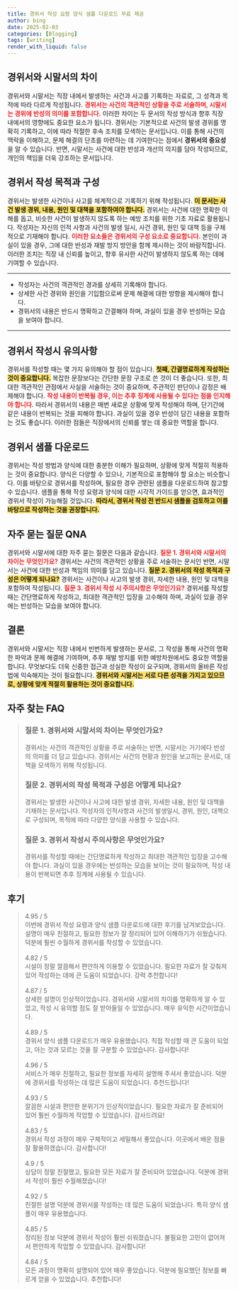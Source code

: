 ```yaml
---
title: 경위서 작성 요령 양식 샘플 다운로드 무료 제공
author: bing
date: 2025-02-03
categories: [Blogging]
tags: [writing]
render_with_liquid: false
---
```



<h2 id='경위서와 시말서의 차이'>경위서와 시말서의 차이</h2>

<p>경위서와 시말서는 직장 내에서 발생하는 사건과 사고를 기록하는 자료로, 그 성격과 목적에 따라 다르게 작성됩니다. <b><span style="color: #ee2323;">경위서는 사건의 객관적인 상황을 주로 서술하며, 시말서는 경위에 반성의 의미를 포함합니다.</span></b> 이러한 차이는 두 문서의 작성 방식과 향후 직장 내에서의 영향에도 중요한 요소가 됩니다. 경위서는 기본적으로 사건의 발생 경위를 명확히 기록하고, 이에 따라 적절한 후속 조치를 모색하는 문서입니다. 이를 통해 사건의 맥락을 이해하고, 문제 해결의 단초를 마련하는 데 기여한다는 점에서 <b>경위서의 중요성</b>을 알 수 있습니다. 반면, 시말서는 사건에 대한 반성과 개선의 의지를 담아 작성되므로, 개인의 책임을 더욱 강조하는 문서입니다.</p>

<h2 id='경위서 작성 목적과 구성'>경위서 작성 목적과 구성</h2>

<p>경위서는 발생한 사건이나 사고를 체계적으로 기록하기 위해 작성됩니다. <b><span style="background-color: #ffe066;">이 문서는 사건 발생 경위, 내용, 원인 및 대책을 포함하여야 합니다.</span></b> 경위서는 사건에 대한 명확한 이해를 돕고, 비슷한 사건이 발생하지 않도록 하는 예방 조치를 위한 기초 자료로 활용됩니다. 작성자는 자신의 인적 사항과 사건의 발생 일시, 사건 경위, 원인 및 대책 등을 구체적으로 기재해야 합니다. <b><span style="color: #ee2323;">이러한 요소들은 경위서의 구성 요소로 중요합니다.</span></b> 본인이 과실이 있을 경우, 그에 대한 반성과 재발 방지 방안을 함께 제시하는 것이 바람직합니다. 이러한 조치는 직장 내 신뢰를 높이고, 향후 유사한 사건이 발생하지 않도록 하는 데에 기여할 수 있습니다.</p>

<hr />

<ul>
    <li>작성자는 사건의 객관적인 경과를 상세히 기록해야 합니다.</li>
    <li>상세한 사건 경위와 원인을 기입함으로써 문제 해결에 대한 방향을 제시해야 합니다.</li>
    <li>경위서의 내용은 반드시 명확하고 간결해야 하며, 과실이 있을 경우 반성하는 모습을 보여야 합니다.</li>
</ul>

<hr />

<h2 id='경위서 작성시 유의사항'>경위서 작성시 유의사항</h2>

<p>경위서를 작성할 때는 몇 가지 유의해야 할 점이 있습니다. <b><span style="background-color: #ffe066;">첫째, 간결명료하게 작성하는 것이 중요합니다.</span></b> 복잡한 문장보다는 간단한 문장 구조로 쓴 것이 더 좋습니다. 또한, 최대한 객관적인 관점에서 사실을 서술하는 것이 중요하며, 주관적인 판단이나 감정은 배제해야 합니다. <b><span style="color: #ee2323;">작성 내용이 반복될 경우, 이는 추후 징계에 사용될 수 있다는 점을 인지해야 합니다.</span></b> 따라서 경위서의 내용은 매번 새로운 상황에 맞게 작성해야 하며, 단기간에 같은 내용이 반복되는 것을 피해야 합니다. 과실이 있을 경우 반성이 담긴 내용을 포함하는 것도 좋습니다. 이러한 점들은 직장에서의 신뢰를 쌓는 데 중요한 역할을 합니다.</p>

<h2 id='경위서 샘플 다운로드'>경위서 샘플 다운로드</h2>

<p>경위서는 작성 방법과 양식에 대한 충분한 이해가 필요하며, 상황에 맞게 적절히 적용하는 것이 중요합니다. 양식은 다양할 수 있으나, 기본적으로 포함해야 할 요소는 비슷합니다. 이를 바탕으로 경위서를 작성하며, 필요한 경우 관련된 샘플을 다운로드하여 참고할 수 있습니다. 샘플을 통해 작성 요령과 양식에 대한 시각적 가이드를 얻으면, 효과적인 경위서 작성이 가능해질 것입니다. <b><span style="background-color: #ffe066;">따라서, 경위서 작성 전 반드시 샘플을 검토하고 이를 바탕으로 작성하는 것을 권장합니다.</span></b></p>

<h2 id='자주 묻는 질문 QNA'>자주 묻는 질문 QNA</h2>

<p>경위서와 시말서에 대한 자주 묻는 질문은 다음과 같습니다. <b><span style="color: #ee2323;">질문 1. 경위서와 시말서의 차이는 무엇인가요?</span></b> 경위서는 사건의 객관적인 상황을 주로 서술하는 문서인 반면, 시말서는 사건에 대한 반성과 책임의 의미를 담고 있습니다. <b><span style="background-color: #ffe066;">질문 2. 경위서의 작성 목적과 구성은 어떻게 되나요?</span></b> 경위서는 사건이나 사고의 발생 경위, 자세한 내용, 원인 및 대책을 포함하여 작성됩니다. <b><span style="color: #ee2323;">질문 3. 경위서 작성 시 주의사항은 무엇인가요?</span></b> 경위서를 작성할 때는 간단명료하게 작성하고, 최대한 객관적인 입장을 고수해야 하며, 과실이 있을 경우에는 반성하는 모습을 보여야 합니다.</p>

<h2 id='결론'>결론</h2>

<p>경위서와 시말서는 직장 내에서 빈번하게 발생하는 문서로, 그 작성을 통해 사건의 명확한 파악과 문제 해결에 기여하며, 추후 재발 방지를 위한 예방차원에서도 중요한 역할을 합니다. 무엇보다도 더욱 신중한 접근과 성실한 작성이 요구되며, 경위서의 올바른 작성법에 익숙해지는 것이 필요합니다. <b><span style="background-color: #ffe066;">경위서와 시말서는 서로 다른 성격을 가지고 있으므로, 상황에 맞게 적절히 활용하는 것이 중요합니다.</span></b></p>


<h2 id='자주_찾는_FAQ'>자주 찾는 FAQ</h2>
<div itemscope="" itemtype="https://schema.org/FAQPage"> 
<blockquote> 
<div itemscope="" itemprop="mainEntity" itemtype="https://schema.org/Question"> 
<h3 itemprop="name">질문 1. 경위서와 시말서의 차이는 무엇인가요?</h3> 
<div itemscope="" itemprop="acceptedAnswer" itemtype="https://schema.org/Answer"> 
<span itemprop="text"> 
<p>경위서는 사건의 객관적인 상황을 주로 서술하는 반면, 시말서는 거기에다 반성의 의미를 더 담고 있습니다. 경위서는 사건의 현황과 원인을 보고하는 문서로, 대책을 모색하기 위해 작성됩니다.</p> 
</span> 
</div> 
</div> 

<div itemscope="" itemprop="mainEntity" itemtype="https://schema.org/Question"> 
<h3 itemprop="name">질문 2. 경위서의 작성 목적과 구성은 어떻게 되나요?</h3> 
<div itemscope="" itemprop="acceptedAnswer" itemtype="https://schema.org/Answer"> 
<span itemprop="text"> 
<p>경위서는 발생한 사건이나 사고에 대한 발생 경위, 자세한 내용, 원인 및 대책을 기재하는 문서입니다. 작성자의 인적사항과 사건의 발생일시, 경위, 원인, 대책으로 구성되며, 목적에 따라 다양한 양식을 사용할 수 있습니다.</p> 
</span> 
</div> 
</div> 

<div itemscope="" itemprop="mainEntity" itemtype="https://schema.org/Question"> 
<h3 itemprop="name">질문 3. 경위서 작성시 주의사항은 무엇인가요?</h3> 
<div itemscope="" itemprop="acceptedAnswer" itemtype="https://schema.org/Answer"> 
<span itemprop="text"> 
<p>경위서를 작성할 때에는 간단명료하게 작성하고 최대한 객관적인 입장을 고수해야 합니다. 과실이 있을 경우에는 반성하는 모습을 보이는 것이 필요하며, 작성 내용이 반복되면 추후 징계에 사용될 수 있습니다.</p> 
</span> 
</div> 
</div> 
</blockquote> 
</div>
<h2 id='후기'>후기</h2>
<div itemscope itemtype="https://schema.org/Product">
  <blockquote>
  <div itemprop="review" itemscope itemtype="https://schema.org/Review">
      <div itemprop="reviewRating" itemscope itemtype="https://schema.org/Rating"> <span itemprop="ratingValue">4.95</span> / <span itemprop="bestRating">5</span> </div>
      <span itemprop="reviewBody">이번에 경위서 작성 요령과 양식 샘플 다운로드에 대한 후기를 남겨보았습니다. 설명이 매우 친절하고, 필요한 정보가 잘 정리되어 있어 이해하기가 쉬웠습니다. 덕분에 훨씬 수월하게 경위서를 작성할 수 있었습니다.</span>
  </div>
  <br>
  <div itemprop="review" itemscope itemtype="https://schema.org/Review">
      <div itemprop="reviewRating" itemscope itemtype="https://schema.org/Rating"> <span itemprop="ratingValue">4.82</span> / <span itemprop="bestRating">5</span> </div>
      <span itemprop="reviewBody">시설이 정말 깔끔해서 편안하게 이용할 수 있었습니다. 필요한 자료가 잘 갖춰져 있어 작성하는 데에 큰 도움이 되었습니다. 강력 추천합니다!</span>
  </div>
  <br>
  <div itemprop="review" itemscope itemtype="https://schema.org/Review">
      <div itemprop="reviewRating" itemscope itemtype="https://schema.org/Rating"> <span itemprop="ratingValue">4.87</span> / <span itemprop="bestRating">5</span> </div>
      <span itemprop="reviewBody">상세한 설명이 인상적이었습니다. 경위서와 시말서의 차이를 명확하게 알 수 있었고, 작성 시 유의할 점도 잘 받아들일 수 있었습니다. 매우 유익한 시간이었습니다.</span>
  </div>
  <br>
  <div itemprop="review" itemscope itemtype="https://schema.org/Review">
      <div itemprop="reviewRating" itemscope itemtype="https://schema.org/Rating"> <span itemprop="ratingValue">4.89</span> / <span itemprop="bestRating">5</span> </div>
      <span itemprop="reviewBody">경위서 양식 샘플 다운로드가 매우 유용했습니다. 직접 작성할 때 큰 도움이 되었고, 아는 것과 모르는 것을 잘 구분할 수 있었습니다. 감사합니다!</span>
  </div>
  <br>
  <div itemprop="review" itemscope itemtype="https://schema.org/Review">
      <div itemprop="reviewRating" itemscope itemtype="https://schema.org/Rating"> <span itemprop="ratingValue">4.96</span> / <span itemprop="bestRating">5</span> </div>
      <span itemprop="reviewBody">서비스가 매우 친절하고, 필요한 정보를 자세히 설명해 주셔서 좋았습니다. 덕분에 경위서를 작성하는 데 많은 도움이 되었습니다. 추천드립니다!</span>
  </div>
  <br>
  <div itemprop="review" itemscope itemtype="https://schema.org/Review">
      <div itemprop="reviewRating" itemscope itemtype="https://schema.org/Rating"> <span itemprop="ratingValue">4.93</span> / <span itemprop="bestRating">5</span> </div>
      <span itemprop="reviewBody">깔끔한 시설과 편안한 분위기가 인상적이었습니다. 필요한 자료가 잘 준비되어 있어 훨씬 수월하게 작업할 수 있었습니다. 감사드려요!</span>
  </div>
  <br>
  <div itemprop="review" itemscope itemtype="https://schema.org/Review">
      <div itemprop="reviewRating" itemscope itemtype="https://schema.org/Rating"> <span itemprop="ratingValue">4.83</span> / <span itemprop="bestRating">5</span> </div>
      <span itemprop="reviewBody">경위서 작성 과정이 매우 구체적이고 세밀해서 좋았습니다. 이곳에서 배운 점을 잘 활용하겠습니다. 감사합니다!</span>
  </div>
  <br>
  <div itemprop="review" itemscope itemtype="https://schema.org/Review">
      <div itemprop="reviewRating" itemscope itemtype="https://schema.org/Rating"> <span itemprop="ratingValue">4.9</span> / <span itemprop="bestRating">5</span> </div>
      <span itemprop="reviewBody">상담이 정말 친절했고, 필요한 모든 자료가 잘 준비되어 있었습니다. 덕분에 경위서 작성이 훨씬 수월해졌습니다!</span>
  </div>
  <br>
  <div itemprop="review" itemscope itemtype="https://schema.org/Review">
      <div itemprop="reviewRating" itemscope itemtype="https://schema.org/Rating"> <span itemprop="ratingValue">4.92</span> / <span itemprop="bestRating">5</span> </div>
      <span itemprop="reviewBody">친절한 설명 덕분에 경위서를 작성하는 데 많은 도움이 되었습니다. 특히 양식 샘플이 매우 유용했습니다.</span>
  </div>
  <br>
  <div itemprop="review" itemscope itemtype="https://schema.org/Review">
      <div itemprop="reviewRating" itemscope itemtype="https://schema.org/Rating"> <span itemprop="ratingValue">4.85</span> / <span itemprop="bestRating">5</span> </div>
      <span itemprop="reviewBody">정리된 정보 덕분에 경위서 작성이 훨씬 쉬워졌습니다. 불필요한 고민이 없어져서 편안하게 작업할 수 있었습니다. 감사합니다!</span>
  </div>
  <br>
  <div itemprop="review" itemscope itemtype="https://schema.org/Review">
      <div itemprop="reviewRating" itemscope itemtype="https://schema.org/Rating"> <span itemprop="ratingValue">4.84</span> / <span itemprop="bestRating">5</span> </div>
      <span itemprop="reviewBody">모든 과정이 명확히 설명되어 있어 매우 좋았습니다. 덕분에 필요했던 정보를 빠르게 얻을 수 있었습니다. 추천합니다!</span>
  </div>
  </blockquote>
</div>
